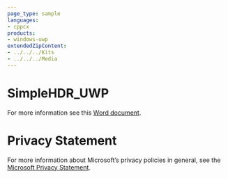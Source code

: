 ```yaml
---
page_type: sample
languages:
- cppcx
products:
- windows-uwp
extendedZipContent:
- ../../../Kits
- ../../../Media
---
```

# SimpleHDR_UWP
For more information see this [Word document](Readme.docx).
# Privacy Statement
For more information about Microsoft’s privacy policies in general, see the [Microsoft Privacy Statement](https://privacy.microsoft.com/en-us/privacystatement/).
